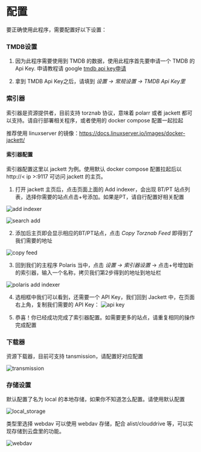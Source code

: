 # 配置

要正确使用此程序，需要配置好以下设置：

### TMDB设置
1. 因为此程序需要使用到 TMDB 的数据，使用此程序首先要申请一个 TMDB 的 Api Key. 申请教程请 google [tmdb api key申请](https://www.google.com/search?q=tmdb+api+key%E7%94%B3%E8%AF%B7)

2. 拿到 TMDB Api Key之后，请填到 *设置 -> 常规设置 -> TMDB Api Key里*

### 索引器

索引器是资源提供者，目前支持 torznab 协议，意味着 polarr 或者 jackett 都可以支持。请自行部署相关程序，或者使用的 docker compose 配置一起拉起

推荐使用 linuxserver 的镜像：https://docs.linuxserver.io/images/docker-jackett/

#### 索引器配置

索引器配置这里以 jackett 为例。使用默认 docker compose 配置拉起后以 http://< ip >:9117 可访问 jackett 的主页。

1. 打开 jackett 主页后，点击页面上面的 Add indexer，会出现 BT/PT 站点列表，选择你需要的站点点击+号添加。如果是PT，请自行配置好相关配置

![add indexer](./assets/add_indexer.png)

![search add](./assets/search_add.png)


2. 添加后主页即会显示相应的BT/PT站点，点击 *Copy Torznab Feed* 即得到了我们需要的地址

![copy feed](./assets/copy_feed.png)

3. 回到我们的主程序 Polaris 当中，点击 *设置 -> 索引器设置* -> 点击+号增加新的索引器，输入一个名称，拷贝我们第2步得到的地址到地址栏

![polaris add indexer](./assets/polaris_add_indexer.png)

4. 选相框中我们可以看到，还需要一个 API Key，我们回到 Jackett 中，在页面右上角，复制我们需要的 API Key：
![api key](./assets/jackett_api_key.png)

5. 恭喜！你已经成功完成了索引器配置。如需要更多的站点，请重复相同的操作完成配置

### 下载器

资源下载器，目前可支持 tansmission，请配置好对应配置

![transmission](./assets/downloader.png)

### 存储设置

默认配置了名为 local 的本地存储，如果你不知道怎么配置。请使用默认配置

![local_storage](./assets/local_storage.png)

类型里选择 webdav 可以使用 webdav 存储，配合 alist/clouddrive 等，可以实现存储到云盘里的功能。

![webdav](./assets/webdav_storage.png)